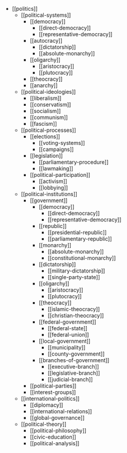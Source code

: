 - [[politics]]
  - [[political-systems]]
    - [[democracy]]
      - [[direct-democracy]]
      - [[representative-democracy]]
    - [[autocracy]]
      - [[dictatorship]]
      - [[absolute-monarchy]]
    - [[oligarchy]]
      - [[aristocracy]]
      - [[plutocracy]]
    - [[theocracy]]
    - [[anarchy]]
  - [[political-ideologies]]
    - [[liberalism]]
    - [[conservatism]]
    - [[socialism]]
    - [[communism]]
    - [[fascism]]
  - [[political-processes]]
    - [[elections]]
      - [[voting-systems]]
      - [[campaigns]]
    - [[legislation]]
      - [[parliamentary-procedure]]
      - [[lawmaking]]
    - [[political-participation]]
      - [[activism]]
      - [[lobbying]]
  - [[political-institutions]]
    - [[government]]
      - [[democracy]]
        - [[direct-democracy]]
        - [[representative-democracy]]
      - [[republic]]
        - [[presidential-republic]]
        - [[parliamentary-republic]]
      - [[monarchy]]
        - [[absolute-monarchy]]
        - [[constitutional-monarchy]]
      - [[dictatorship]]
        - [[military-dictatorship]]
        - [[single-party-state]]
      - [[oligarchy]]
        - [[aristocracy]]
        - [[plutocracy]]
      - [[theocracy]]
        - [[islamic-theocracy]]
        - [[christian-theocracy]]
      - [[federal-government]]
        - [[federal-state]]
        - [[federal-union]]
      - [[local-government]]
        - [[municipality]]
        - [[county-government]]
      - [[branches-of-government]]
        - [[executive-branch]]
        - [[legislative-branch]]
        - [[judicial-branch]]
    - [[political-parties]]
    - [[interest-groups]]
  - [[international-politics]]
    - [[diplomacy]]
    - [[international-relations]]
    - [[global-governance]]
  - [[political-theory]]
    - [[political-philosophy]]
    - [[civic-education]]
    - [[political-analysis]]

